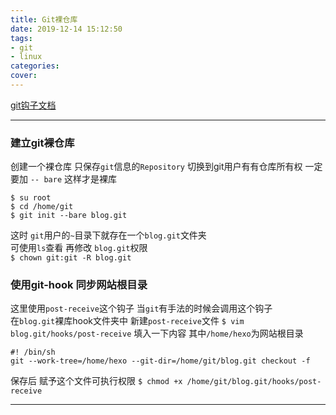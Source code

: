 ```yaml
---
title: Git裸仓库
date: 2019-12-14 15:12:50
tags: 
- git
- linux
categories:
cover:
---
```


[git钩子文档](https://git-scm.com/book/zh/v2/自定义-Git-Git-钩子)  
***

###  建立git裸仓库
创建一个裸仓库 只保存`git`信息的`Repository`
切换到git用户有有仓库所有权 
一定要加 `-- bare` 这样才是裸库
``` git
$ su root 
$ cd /home/git
$ git init --bare blog.git
```
这时 `git`用户的`~`目录下就存在一个`blog.git`文件夹  
可使用`ls`查看 再修改 `blog.git`权限  
`$ chown git:git -R blog.git`

### 使用git-hook 同步网站根目录
这里使用`post-receive`这个钩子 当`git`有手法的时候会调用这个钩子  
在`blog.git`裸库hook文件夹中 新建`post-receive`文件
`$ vim blog.git/hooks/post-receive`
填入一下内容 其中`/home/hexo`为网站根目录
``` git
#! /bin/sh
git --work-tree=/home/hexo --git-dir=/home/git/blog.git checkout -f
```
保存后 赋予这个文件可执行权限
`$ chmod +x /home/git/blog.git/hooks/post-receive`

***